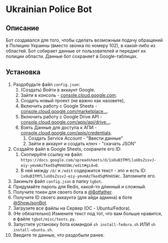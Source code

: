 # Ukrainian Police Bot

## Описание
Бот создавался для того, чтобы сделать возможным подачу обращений в Полицию Украины (вместо звонка по номеру 102), в какой-либо из областей. 
Бот собирает данные от пользователей и передает их полиции области.
Данные бот сохраняет в Google-таблицах.

## Установка
1. Раздобудьте файл `config.json`:
   1. (Создать) Войти в аккаунт Google.
   2. Зайти в консоль - [console.cloud.google.com](https://console.cloud.google.com/).
   3. Создать новый проект (не важно как назовете),
   4. Включить работу с Google Sheets - [console.cloud.google.com/marketplace...](https://console.cloud.google.com/marketplace/product/google/sheets.googleapis.com?q=search&referrer=search).
   5. Включить работу с Google Drive API - [console.cloud.google.com/apis/api/drive...](https://console.cloud.google.com/apis/api/drive.googleapis.com/overview).
   6. Взять Данные для доступа к АПИ - [console.cloud.google.com/apis/credentials](https://console.cloud.google.com/apis/credentials).
       1. Создать Service Account - "Ввести данные"
       2. Зайти в аккаунт и создать ключ - "скачать JSON"
2. Создайте файл в Google Sheets, сохраните его ID:
   1. Скопируйте ссылку на файл: `https://docs.google.com/spreadsheets/d/1xOuB3TMfLluUOsZssvJ-eiy-ymvmAzTked5qMVmUSWc/edit#gid=0`.
   2. В ней между `/d/` и `/edit` содержится текст - это и есть ID: `1xOuB3TMfLluUOsZssvJ-eiy-ymvmAzTked5qMVmUSWc`. Запомните его.
3. Закиньте файл `config.json` в папку `tgbot`.
4. Придумайте пароль для Redis, какой-то длинный и сложный.
5. Получите токен для своего бота в [@Botfather](https://t.me/botfather).
6. Получите ID своего аккаунта (для айди админа) в боте [@ShowJsonBot](https://t.me/ShowJsonBot).
7. Загрузите все файлы на Сервер (ОС - Ubuntu/Fedora).
8. (Не обязательно) Измените текст под тот, что вам больше нравится, в файле `tgbot/misc/texts.py`.
9. Запустите установку бота командой `sh install-fedora.sh` ИЛИ `sh install-ubuntu.sh`.
10. Введите те данные, что раздобыли ранее.
